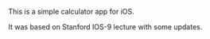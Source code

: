 This is a simple calculator app for iOS. 

It was based on Stanford IOS-9 lecture with some updates.
